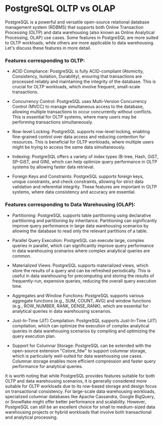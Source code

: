 # PostgreSQL OLTP vs OLAP

PostgreSQL is a powerful and versatile open-source relational database management system (RDBMS) that supports both Online Transaction Processing (OLTP) and data warehousing (also known as Online Analytical Processing, OLAP) use cases. Some features in PostgreSQL are more suited to OLTP workloads, while others are more applicable to data warehousing. Let's discuss these features in more detail.

### Features corresponding to OLTP:

* ACID Compliance: PostgreSQL is fully ACID-compliant (Atomicity, Consistency, Isolation, Durability), ensuring that transactions are processed reliably and maintaining the integrity of the database. This is crucial for OLTP workloads, which involve frequent, small-scale transactions.

* Concurrency Control: PostgreSQL uses Multi-Version Concurrency Control (MVCC) to manage simultaneous access to the database, allowing multiple transactions to occur concurrently without conflicts. This is essential for OLTP systems, where many users may be performing transactions simultaneously.

* Row-level Locking: PostgreSQL supports row-level locking, enabling fine-grained control over data access and reducing contention for resources. This is beneficial for OLTP workloads, where multiple users might be trying to access the same data simultaneously.

* Indexing: PostgreSQL offers a variety of index types (B-tree, Hash, GiST, SP-GiST, and GIN), which can help optimize query performance in OLTP systems by allowing faster data retrieval.

* Foreign Keys and Constraints: PostgreSQL supports foreign keys, unique constraints, and check constraints, allowing for strict data validation and referential integrity. These features are important in OLTP systems, where data consistency and accuracy are essential.

### Features corresponding to Data Warehousing (OLAP):

* Partitioning: PostgreSQL supports table partitioning using declarative partitioning and partitioning by inheritance. Partitioning can significantly improve query performance in large data warehousing scenarios by allowing the database to read only the relevant partitions of a table.

* Parallel Query Execution: PostgreSQL can execute large, complex queries in parallel, which can significantly improve query performance in data warehousing scenarios where complex analytical queries are common.

* Materialized Views: PostgreSQL supports materialized views, which store the results of a query and can be refreshed periodically. This is useful in data warehousing for precomputing and storing the results of frequently-run, expensive queries, reducing the overall query execution time.

* Aggregates and Window Functions: PostgreSQL supports various aggregate functions (e.g., SUM, COUNT, AVG) and window functions (e.g., ROW_NUMBER, RANK, DENSE_RANK), which are essential for analytical queries in data warehousing scenarios.

* Just-In-Time (JIT) Compilation: PostgreSQL supports Just-In-Time (JIT) compilation, which can optimize the execution of complex analytical queries in data warehousing scenarios by compiling and optimizing the query execution plan.

* Support for Columnar Storage: PostgreSQL can be extended with the open-source extension "Cstore_fdw" to support columnar storage, which is particularly well-suited for data warehousing use cases. Columnar storage enables more efficient compression and faster query performance for analytical queries.

It is worth noting that while PostgreSQL provides features suitable for both OLTP and data warehousing scenarios, it is generally considered more suitable for OLTP workloads due to its row-based storage and design focus on transactional consistency. For large-scale data warehousing workloads, specialized columnar databases like Apache Cassandra, Google BigQuery, or Snowflake might offer better performance and scalability. However, PostgreSQL can still be an excellent choice for small to medium-sized data warehousing projects or hybrid workloads that involve both transactional and analytical processing.